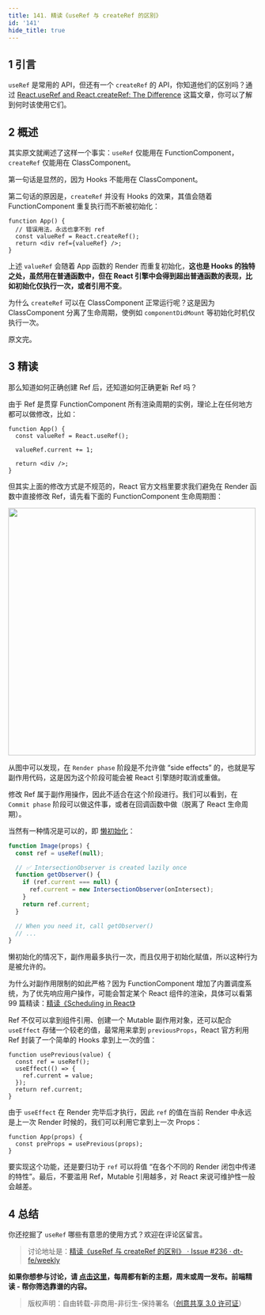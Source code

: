 ```yaml
---
title: 141. 精读《useRef 与 createRef 的区别》
id: '141'
hide_title: true
---
```


## 1 引言

`useRef` 是常用的 API，但还有一个 `createRef` 的 API，你知道他们的区别吗？通过 [React.useRef and React.createRef: The Difference](https://blog.bitsrc.io/react-useref-and-react-createref-the-difference-afedb9877d0f) 这篇文章，你可以了解到何时该使用它们。

## 2 概述

其实原文就阐述了这样一个事实：`useRef` 仅能用在 FunctionComponent，`createRef` 仅能用在 ClassComponent。

第一句话是显然的，因为 Hooks 不能用在 ClassComponent。

第二句话的原因是，`createRef` 并没有 Hooks 的效果，其值会随着 FunctionComponent 重复执行而不断被初始化：

```tsx
function App() {
  // 错误用法，永远也拿不到 ref
  const valueRef = React.createRef();
  return <div ref={valueRef} />;
}
```

上述 `valueRef` 会随着 App 函数的 Render 而重复初始化，**这也是 Hooks 的独特之处，虽然用在普通函数中，但在 React 引擎中会得到超出普通函数的表现，比如初始化仅执行一次，或者引用不变**。

为什么 `createRef` 可以在 ClassComponent 正常运行呢？这是因为 ClassComponent 分离了生命周期，使例如 `componentDidMount` 等初始化时机仅执行一次。

原文完。

## 3 精读

那么知道如何正确创建 Ref 后，还知道如何正确更新 Ref 吗？

由于 Ref 是贯穿 FunctionComponent 所有渲染周期的实例，理论上在任何地方都可以做修改，比如：

```tsx
function App() {
  const valueRef = React.useRef();

  valueRef.current += 1;

  return <div />;
}
```

但其实上面的修改方式是不规范的，React 官方文档里要求我们避免在 Render 函数中直接修改 Ref，请先看下面的 FunctionComponent 生命周期图：

<img width="500" src="https://img.alicdn.com/tfs/TB12aHDwQL0gK0jSZFtXXXQCXXa-3300-2550.png"/>

从图中可以发现，在 `Render phase` 阶段是不允许做 “side effects” 的，也就是写副作用代码，这是因为这个阶段可能会被 React 引擎随时取消或重做。

修改 Ref 属于副作用操作，因此不适合在这个阶段进行。我们可以看到，在 `Commit phase` 阶段可以做这件事，或者在回调函数中做（脱离了 React 生命周期）。

当然有一种情况是可以的，即 [懒初始化](https://reactjs.org/docs/hooks-faq.html#how-to-create-expensive-objects-lazily)：

```ts
function Image(props) {
  const ref = useRef(null);

  // ✅ IntersectionObserver is created lazily once
  function getObserver() {
    if (ref.current === null) {
      ref.current = new IntersectionObserver(onIntersect);
    }
    return ref.current;
  }

  // When you need it, call getObserver()
  // ...
}
```

懒初始化的情况下，副作用最多执行一次，而且仅用于初始化赋值，所以这种行为是被允许的。

为什么对副作用限制的如此严格？因为 FunctionComponent 增加了内置调度系统，为了优先响应用户操作，可能会暂定某个 React 组件的渲染，具体可以看第 99 篇精读：[精读《Scheduling in React》](https://github.com/dt-fe/weekly/blob/v2/099.%E7%B2%BE%E8%AF%BB%E3%80%8AScheduling%20in%20React%E3%80%8B.md)

Ref 不仅可以拿到组件引用、创建一个 Mutable 副作用对象，还可以配合 `useEffect` 存储一个较老的值，最常用来拿到 `previousProps`，React 官方利用 Ref 封装了一个简单的 Hooks 拿到上一次的值：

```tsx
function usePrevious(value) {
  const ref = useRef();
  useEffect(() => {
    ref.current = value;
  });
  return ref.current;
}
```

由于 `useEffect` 在 Render 完毕后才执行，因此 `ref` 的值在当前 Render 中永远是上一次 Render 时候的，我们可以利用它拿到上一次 Props：

```tsx
function App(props) {
  const preProps = usePrevious(props);
}
```

要实现这个功能，还是要归功于 `ref` 可以将值 “在各个不同的 Render 闭包中传递的特性”。最后，不要滥用 Ref，Mutable 引用越多，对 React 来说可维护性一般会越差。

## 4 总结

你还挖掘了 `useRef` 哪些有意思的使用方式？欢迎在评论区留言。

> 讨论地址是：[精读《useRef 与 createRef 的区别》 · Issue #236 · dt-fe/weekly](https://github.com/dt-fe/weekly/issues/236)

**如果你想参与讨论，请 [点击这里](https://github.com/dt-fe/weekly)，每周都有新的主题，周末或周一发布。前端精读 - 帮你筛选靠谱的内容。**

> 版权声明：自由转载-非商用-非衍生-保持署名（[创意共享 3.0 许可证](https://creativecommons.org/licenses/by-nc-nd/3.0/deed.zh)）

